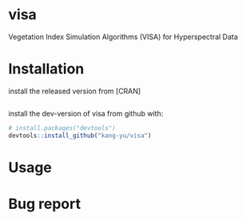 # visa
Vegetation Index Simulation Algorithms (VISA) for Hyperspectral Data


# Installation

install the released version from [CRAN]

``` r
``` 

install the dev-version of visa from github with:
``` r
# install.packages("devtools")
devtools::install_github("kang-yu/visa")
``` 

# Usage


# Bug report
